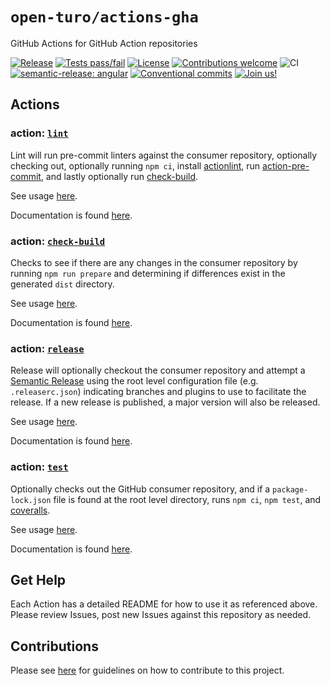 # `open-turo/actions-gha`

GitHub Actions for GitHub Action repositories

[![Release](https://img.shields.io/github/v/release/open-turo/actions-gha)](https://github.com/open-turo/actions-gha/releases/)
[![Tests pass/fail](https://img.shields.io/github/workflow/status/open-turo/actions-gha/CI)](https://github.com/open-turo/actions-gha/actions/)
[![License](https://img.shields.io/github/license/open-turo/actions-gha)](./LICENSE)
[![Contributions welcome](https://img.shields.io/badge/contributions-welcome-brightgreen.svg)](https://github.com/dwyl/esta/issues)
![CI](https://github.com/open-turo/actions-gha/actions/workflows/release.yaml/badge.svg)
[![semantic-release: angular](https://img.shields.io/badge/semantic--release-angular-e10079?logo=semantic-release)](https://github.com/semantic-release/semantic-release)
[![Conventional commits](https://img.shields.io/badge/conventional%20commits-1.0.2-%23FE5196?logo=conventionalcommits&logoColor=white)](https://conventionalcommits.org)
[![Join us!](https://img.shields.io/badge/Turo-Join%20us%21-593CFB.svg)](https://turo.com/jobs)

## Actions

### action: [`lint`](./lint)

Lint will run pre-commit linters against the consumer repository, optionally checking out, optionally running `npm ci`, install [actionlint](rhysd/actionlint), run [action-pre-commit](https://github.com/open-turo/action-pre-commit), and lastly optionally run [check-build](./check-build/README.md).

See usage [here](./lint/README.md#usage).

Documentation is found [here](./lint/README.md).

### action: [`check-build`](./check-build)

Checks to see if there are any changes in the consumer repository by running `npm run prepare` and determining if differences exist in the generated `dist` directory.

See usage [here](./check-build/README.md#usage).

Documentation is found [here](./check-build/README.md).

### action: [`release`](./release)

Release will optionally checkout the consumer repository and attempt a [Semantic Release](https://semantic-release.gitbook.io/semantic-release/usage/configuration) using the root level configuration file (e.g. `.releaserc.json`) indicating branches and plugins to use to facilitate the release. If a new release is published, a major version will also be released.

See usage [here](./release/README.md#usage).

Documentation is found [here](./release/README.md).

### action: [`test`](./test)

Optionally checks out the GitHub consumer repository, and if a `package-lock.json` file is found at the root level directory, runs `npm ci`, `npm test`, and [coveralls](https://github.com/coverallsapp/github-action).

See usage [here](./test/README.md#usage).

Documentation is found [here](./test/README.md).

## Get Help

Each Action has a detailed README for how to use it as referenced above. Please review Issues, post new Issues against this repository as needed.

## Contributions

Please see [here](https://github.com/open-turo/contributions) for guidelines on how to contribute to this project.

<!-- Links: -->

[version-image]: https://img.shields.io/github/package-json/v/open-turo/actions-gha.svg
[workflows-badge-image]: https://github.com/cycjimmy/semantic-release-action/workflows/Test%20Release/badge.svg
[release-date-image]: https://img.shields.io/github/release-date/open-turo/actions-gha.svg
[release-url]: https://github.com/cycjimmy/semantic-release-action/releases
[semantic-image]: https://img.shields.io/badge/%20%20%F0%9F%93%A6%F0%9F%9A%80-semantic--release-e10079.svg
[semantic-url]: https://github.com/semantic-release/semantic-release
[license-image]: https://img.shields.io/npm/l/@cycjimmy/semantic-release-action.svg
[license-url]: https://github.com/cycjimmy/semantic-release-action/blob/master/LICENSE
[changelog-url]: https://github.com/cycjimmy/semantic-release-action/blob/master/docs/CHANGELOG.md
[github-packages-registry]: https://github.com/features/packages
